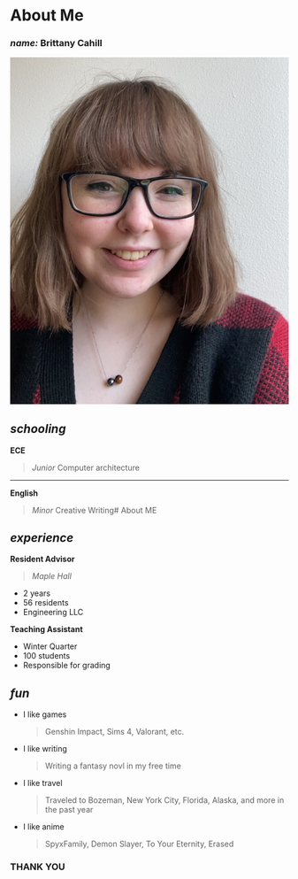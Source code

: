 # About Me

### *name:* Brittany Cahill
![me](brittany.jpeg)

## *schooling*
**ECE**
  >*Junior*
Computer architecture

____

**English**
  >*Minor*
Creative Writing# About ME

## *experience*
**Resident Advisor**
  > *Maple Hall*
- 2 years
- 56 residents
- Engineering LLC

**Teaching Assistant**
- Winter Quarter
- 100 students
- Responsible for grading

## *fun*

- I like games
  > Genshin Impact, Sims 4, Valorant, etc.
- I like writing
  > Writing a fantasy novl in my free time
- I like travel
  > Traveled to Bozeman, New York City, Florida, Alaska, and more in the past year
- I like anime
  > SpyxFamily, Demon Slayer, To Your Eternity, Erased

### THANK YOU
